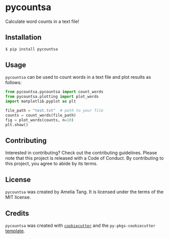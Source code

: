 # pycountsa

Calculate word counts in a text file!

## Installation

```bash
$ pip install pycountsa
```

## Usage

`pycountsa` can be used to count words in a text file and plot results
as follows:

```python
from pycountsa.pycountsa import count_words
from pycountsa.plotting import plot_words
import matplotlib.pyplot as plt

file_path = "test.txt"  # path to your file
counts = count_words(file_path)
fig = plot_words(counts, n=10)
plt.show()
```

## Contributing

Interested in contributing? Check out the contributing guidelines. 
Please note that this project is released with a Code of Conduct. 
By contributing to this project, you agree to abide by its terms.


## License

`pycountsa` was created by Amelia Tang. It is licensed under the terms of the MIT license.

## Credits

`pycountsa` was created with [`cookiecutter`](https://cookiecutter.readthedocs.io/en/latest/) and the `py-pkgs-cookiecutter` [template](https://github.com/py-pkgs/py-pkgs-cookiecutter).
